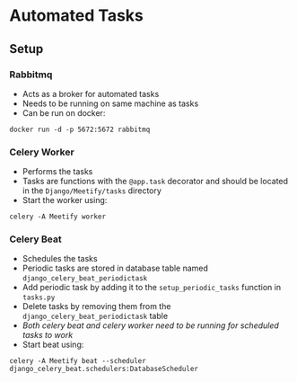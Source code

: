 # Automated Tasks

## Setup

### Rabbitmq
- Acts as a broker for automated tasks
- Needs to be running on same machine as tasks
- Can be run on docker:
```
docker run -d -p 5672:5672 rabbitmq
```

### Celery Worker
- Performs the tasks
- Tasks are functions with the `@app.task` decorator and should be located in the `Django/Meetify/tasks` directory
- Start the worker using:
```
celery -A Meetify worker
```

### Celery Beat
- Schedules the tasks
- Periodic tasks are stored in database table named `django_celery_beat_periodictask`
- Add periodic task by adding it to the `setup_periodic_tasks` function in `tasks.py`
- Delete tasks by removing them from the `django_celery_beat_periodictask` table
- *Both celery beat and celery worker need to be running for scheduled tasks to work*
- Start beat using:
```
celery -A Meetify beat --scheduler django_celery_beat.schedulers:DatabaseScheduler
```
